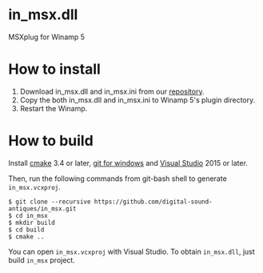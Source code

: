 # in_msx.dll
MSXplug for Winamp 5

# How to install

1. Download in_msx.dll and in_msx.ini from our [repository](https://github.com/digital-sound-antiques/in_msx/tree/master/dist).
2. Copy the both in_msx.dll and in_msx.ini to Winamp 5's plugin directory.
3. Restart the Winamp.

# How to build

Install [cmake][] 3.4 or later, [git for windows][] and [Visual Studio] 2015 or later.

[cmake]: https://cmake.org/
[git for windows]: https://git-for-windows.github.io/
[Visual Studio]: https://www.visualstudio.com/

Then, run the following commands from git-bash shell to generate `in_msx.vcxproj`.

```
$ git clone --recursive https://github.com/digital-sound-antiques/in_msx.git
$ cd in_msx
$ mkdir build
$ cd build
$ cmake ..
```

You can open `in_msx.vcxproj` with Visual Studio. To obtain `in_msx.dll`, just build `in_msx` project.
